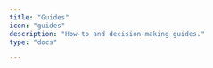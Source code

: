 ```yaml
---
title: "Guides"
icon: "guides"
description: "How-to and decision-making guides."
type: "docs"

---
```


